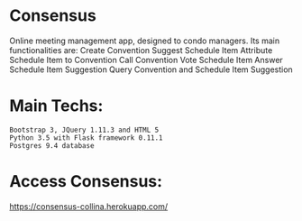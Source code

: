 # Consensus

Online meeting management app, designed to condo managers. Its main functionalities are:
    Create Convention
    Suggest Schedule Item
    Attribute Schedule Item to Convention
    Call Convention
    Vote Schedule Item
    Answer Schedule Item Suggestion
    Query Convention and Schedule Item Suggestion

# Main Techs:
    Bootstrap 3, JQuery 1.11.3 and HTML 5
    Python 3.5 with Flask framework 0.11.1
    Postgres 9.4 database

# Access Consensus: 
https://consensus-collina.herokuapp.com/

